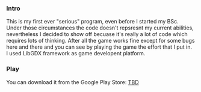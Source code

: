 <h3>Intro</h3>
This is my first ever "serious" program, even before I started my BSc. <br>Under those circumstances the code doesn't repsresnt my current abilities, nevertheless I decided to show off becuase it's really a lot of code which requires lots of thinking.
After all the game works fine except for some bugs here and there and you can see by playing the game the effort that I put in. 
<br>
I used LibGDX framework as game developent platform.
<h3>Play</h3>
You can download it from the Google Play Store:
<a href="">TBD</a>
